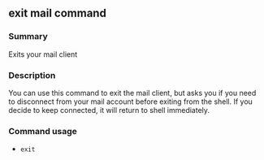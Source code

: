 ## exit mail command

### Summary

Exits your mail client

### Description

You can use this command to exit the mail client, but asks you if you need to disconnect from your mail account before exiting from the shell. If you decide to keep connected, it will return to shell immediately.

### Command usage

* `exit`